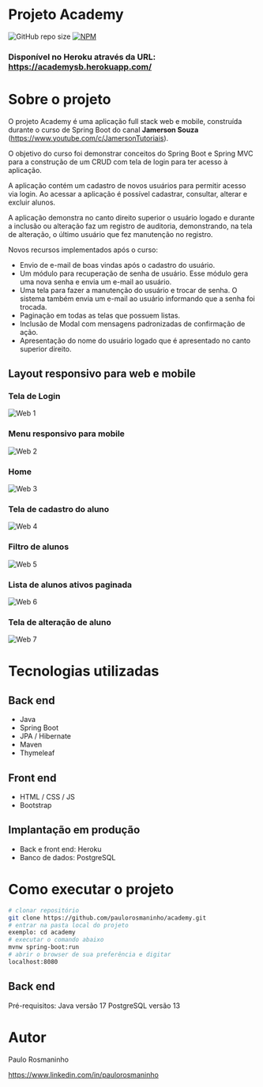 # Projeto Academy
![GitHub repo size](https://img.shields.io/github/repo-size/paulorosmaninho/academy)
[![NPM](https://img.shields.io/npm/l/react)](https://github.com/paulorosmaninho/academy/blob/master/LICENSE) 

### Disponível no Heroku através da URL: https://academysb.herokuapp.com/

# Sobre o projeto

O projeto Academy é uma aplicação full stack web e mobile, construída durante o curso de Spring Boot do canal **Jamerson Souza** (https://www.youtube.com/c/JamersonTutoriais).

O objetivo do curso foi demonstrar conceitos do Spring Boot e Spring MVC para a construção de um CRUD com tela de login para ter acesso à aplicação.

A aplicação contém um cadastro de novos usuários para permitir acesso via login. Ao acessar a aplicação é possível cadastrar, consultar, alterar e excluir alunos.

A aplicação demonstra no canto direito superior o usuário logado e durante a inclusão ou alteração faz um registro de auditoria, demonstrando, na tela de alteração, o último usuário que fez manutenção no registro.

Novos recursos implementados após o curso:
* Envio de e-mail de boas vindas após o cadastro do usuário.
* Um módulo para recuperação de senha de usuário. Esse módulo gera uma nova senha e envia um e-mail ao usuário.
* Uma tela para fazer a manutenção do usuário e trocar de senha. O sistema também envia um e-mail ao usuário informando que a senha foi trocada.
* Paginação em todas as telas que possuem listas.
* Inclusão de Modal com mensagens padronizadas de confirmação de ação.
* Apresentação do nome do usuário logado que é apresentado no canto superior direito.

## Layout responsivo para web e mobile

### Tela de Login
![Web 1](https://github.com/paulorosmaninho/assets/blob/master/academy/login.png)

### Menu responsivo para mobile
![Web 2](https://github.com/paulorosmaninho/assets/blob/master/academy/menu-mobile-responsivo.png)

### Home
![Web 3](https://github.com/paulorosmaninho/assets/blob/master/academy/home.png)

### Tela de cadastro do aluno
![Web 4](https://github.com/paulorosmaninho/assets/blob/master/academy/cadastro-aluno.png)

### Filtro de alunos
![Web 5](https://github.com/paulorosmaninho/assets/blob/master/academy/filtro-aluno.png)

### Lista de alunos ativos paginada
![Web 6](https://github.com/paulorosmaninho/assets/blob/master/academy/pesquisa-alunos-ativos.png)

### Tela de alteração de aluno
![Web 7](https://github.com/paulorosmaninho/assets/blob/master/academy/alterar-aluno.png)

# Tecnologias utilizadas
## Back end
- Java
- Spring Boot
- JPA / Hibernate
- Maven
- Thymeleaf
## Front end
- HTML / CSS / JS
- Bootstrap
## Implantação em produção
- Back e front end: Heroku
- Banco de dados: PostgreSQL

# Como executar o projeto

```bash
# clonar repositório
git clone https://github.com/paulorosmaninho/academy.git
# entrar na pasta local do projeto
exemplo: cd academy
# executar o comando abaixo
mvnw spring-boot:run
# abrir o browser de sua preferência e digitar
localhost:8080
```

## Back end
Pré-requisitos: 
Java versão 17
PostgreSQL versão 13

# Autor
Paulo Rosmaninho

https://www.linkedin.com/in/paulorosmaninho
